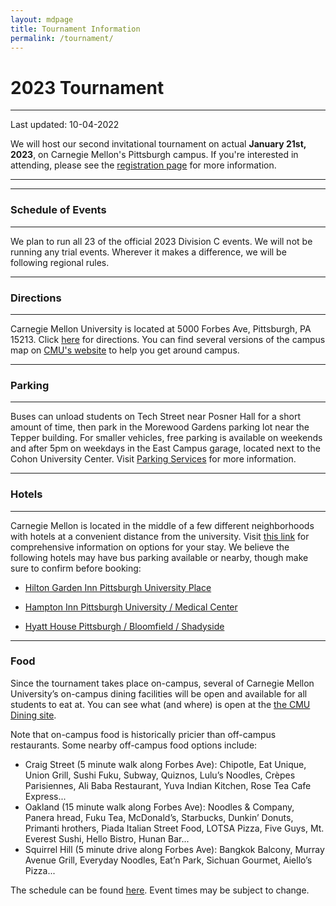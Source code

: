 ```yaml
---
layout: mdpage
title: Tournament Information
permalink: /tournament/
---
```


# 2023 Tournament
<hr>
Last updated: 10-04-2022



We will host our second invitational tournament on actual <b>January 21st, 2023</b>, on Carnegie Mellon's Pittsburgh campus. If you're interested in attending, please see the [registration page](https://github.com/cmuscioly/cmuscioly.github.io/blob/b17788e5ae4e5e3c03e37a9ba8fddc24c8b5bc38/registration) for more information.


<hr>

<!-- RESULTS BUTTON <div>
  <a class="btn btn-primary btn-lg btn-block" role="button"
  href="https://scilympiad.com/pa-cmuso/Info/Results/0b2a629c-c7b2-49ed-9415-6aa160397fff"
  target="_blank">Tournament Results</a>
</div> -->

<!-- FAQ <div>
  <a class="btn btn-danger btn-lg btn-block" role="button"
  href="https://docs.google.com/document/d/1HDpqw4dM-9Vttr2v8PwSG22DO3suhfzyyY6weL8NJmU/edit?usp=sharing"
  target="_blank">CMU SciOly 2021 Announcements and FAQs</a>
  <a class="btn btn-primary btn-lg btn-block" role="button"
  href="https://scilympiad.com/pa-cmuso" target="_blank">Scilympiad
  platform</a>
</div> -->
<hr>

### Schedule of Events
<hr>

We plan to run all 23 of the official 2023 Division C events. We will not be running any trial events. Wherever it makes a difference, we will be following regional rules.

<hr>

### Directions 
<hr>

Carnegie Mellon University is located at 5000 Forbes Ave, Pittsburgh, PA 15213. Click [here](https://www.google.com/maps?saddr=My+Location&daddr=Carnegie+Mellon+University) for directions.
You can find several versions of the campus map on [CMU's website](https://www.cmu.edu/visit/maps-parking-transportation.html) to help you get around campus.

<hr>

### Parking
<hr>

Buses can unload students on Tech Street near Posner Hall for a short amount of time, then park in the Morewood Gardens parking lot near the Tepper building. For smaller vehicles, free parking is available on weekends and after 5pm on weekdays in the East Campus garage, located next to the Cohon University Center. Visit [Parking Services](https://www.cmu.edu/parking/about/) for more information.

<hr>

### Hotels

<hr>

Carnegie Mellon is located in the middle of a few different neighborhoods with hotels at a convenient distance from the university. Visit [this link](https://admission.enrollment.cmu.edu/pages/accommodations) for comprehensive information on options for your stay.
We believe the following hotels may have bus parking available or nearby, though make sure to confirm before booking:

* [Hilton Garden Inn Pittsburgh University Place](https://www.hilton.com/en/hotels/pitucgi-hilton-garden-inn-pittsburgh-university-place/)

* [Hampton Inn Pittsburgh University / Medical Center](https://www.hilton.com/en/hotels/pitokhx-hampton-pittsburgh-university-medical-center/)
* [Hyatt House Pittsburgh / Bloomfield / Shadyside](https://www.hyatt.com/en-US/hotel/pennsylvania/hyatt-house-pittsburgh-bloomfield-shadyside/pitxp)

<hr>

### Food

Since the tournament takes place on-campus, several of Carnegie Mellon University’s on-campus dining facilities will be open and available for all students to eat at. You can see what (and where) is open at the [the CMU Dining site](https://apps.studentaffairs.cmu.edu/dining/conceptinfo/?page=listConcepts).


Note that on-campus food is historically pricier than off-campus restaurants. Some nearby off-campus food options include:

* Craig Street (5 minute walk along Forbes Ave): Chipotle, Eat Unique, Union Grill, Sushi Fuku, Subway, Quiznos, Lulu’s Noodles, Crèpes Parisiennes, Ali Baba Restaurant, Yuva Indian Kitchen, Rose Tea Cafe Express...
* Oakland (15 minute walk along Forbes Ave): Noodles & Company, Panera hread, Fuku Tea, McDonald’s, Starbucks, Dunkin’ Donuts, Primanti hrothers, Piada Italian Street Food, LOTSA Pizza, Five Guys, Mt. Everest Sushi, Hello Bistro, Hunan Bar...
* Squirrel Hill (5 minute drive along Forbes Ave): Bangkok Balcony, Murray Avenue Grill, Everyday Noodles, Eat’n Park, Sichuan Gourmet, Aiello’s Pizza...



<p>
The schedule can be found <a href="https://docs.google.com/spreadsheets/d/1bV0PSX7svyK5UF2TvsRwgtxY0HMLlVw5np0gDxfFBO4/edit?usp=sharing" target="_blank">here</a>. Event times may be subject to change.
</p>

</div> <!-- .col -->
</div> <!-- .row -->